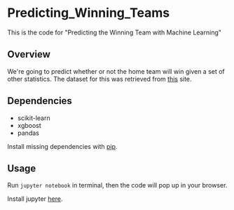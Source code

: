 # Predicting_Winning_Teams
This is the code for "Predicting the Winning Team with Machine Learning" 


## Overview

We're going to predict whether or not the home team will win given a set of other statistics. The dataset for this was retrieved from [this](http://football-data.co.uk/data.php) site. 

## Dependencies

* scikit-learn 
* xgboost
* pandas

Install missing dependencies with [pip](https://pip.pypa.io/en/stable/). 

## Usage

Run `jupyter notebook` in terminal, then the code will pop up in your browser.

Install jupyter [here](http://jupyter.readthedocs.io/en/latest/install.html).


